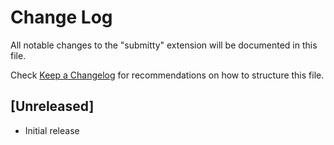 # Change Log

All notable changes to the "submitty" extension will be documented in this file.

Check [Keep a Changelog](http://keepachangelog.com/) for recommendations on how to structure this file.

## [Unreleased]

- Initial release
